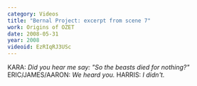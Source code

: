 ```yaml
---
category: Videos
title: "Bernal Project: excerpt from scene 7"
work: Origins of OZET
date: 2008-05-31
year: 2008
videoid: EzRIqRJ3USc
---
```


KARA: <em>Did you hear me say: "So the beasts died for nothing?"</em>
ERIC/JAMES/AARON: <em>We heard you.</em>
HARRIS: <em>I didn't.</em>

